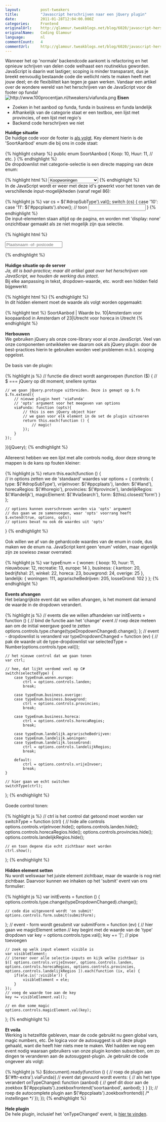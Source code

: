 ```yaml
---
layout:         post-tweakers
title:          "Javascript herschrijven naar een jQuery plugin"
date:           2011-01-28T12:04:00.000Z
categories:     Frontend
originalUrl:    http://glamour.tweakblogs.net/blog/6020/javascript-herschrijven-naar-een-jquery-plugin.html
originalName:   Coding Glamour
language:       nl
commentCount:   4
commentUrl:     http://glamour.tweakblogs.net/blog/6020/javascript-herschrijven-naar-een-jquery-plugin.html#reacties
---
```


   <p class="article">Wanneer het op &apos;normale&apos; backendcode aankomt is refactoring
  en het opnieuw schrijven van delen code welhaast een routineklus geworden.
  JavaScript is daarin wat lastiger; scoping is minder transparant, dus je
  breekt eenvoudig bestaande code die wellicht niets te maken heeft met jouw
  deel; en de flexibiliteit kan tegen je gaan werken. Vandaar een artikel
  over de wondere wereld van het herschrijven van de JavaScript voor de footer
  op funda!
  <br>
  <img src="http://www.100procentjan.nl/tweakers/viafunda.png" title="http://www.100procentjan.nl/tweakers/viafunda.png"
  alt="http://www.100procentjan.nl/tweakers/viafunda.png">
  <!--more-->
<b>Eisen</b>
  <ul>
    <li>Zoeken in het aanbod op funda, funda in business en funda landelijk</li>
    <li>Afhankelijk van de categorie staat er een textbox, een lijst met provincies,
      of een lijst met regio&apos;s</li>
    <li>Backend code herschrijven we niet</li>
  </ul><b>Huidige situatie</b>
  <br>De huidige code voor de footer is <a href="http://pastebin.com/LfXQmvD5"
  rel="external">als volgt</a>. Key element hierin is de &apos;SoortAanbod&apos;
  enum die bij ons in code staat:
  <br>
  <br>
{% highlight csharp %}
public enum SoortAanbod
{
    Koop: 10,
    Huur: 11,
    // etc.
}
{% endhighlight %}
  <br>De dropdownlist met categorie-selectie is een directe mapping van deze
  enum:
  <br>
  <br>
{% highlight html %}
<select class="type-via-funda" id="dropSubType">
    <optgroup label="Woningaanbod">
        <option value="10" selected="selected">Koopwoningen</option>
        <option value="11">Huurwoningen</option>
        <option value="12">Nieuwbouwprojecten</option>
    </optgroup>
</select>
{% endhighlight %}
  <br>In de JavaScript wordt er weer met deze id&apos;s gewerkt voor het tonen
  van de verschillende input-mogelijkheden (vanaf regel 86):
  <br>
  <br>
{% highlight js %}
var cs = $('#dropSubType').val();
switch (cs) {
    case '10':
    case '11':
        $('#ppcplaats').show();
        // toon <input type=text/>
}
{% endhighlight %}
  <br>De input-elementen staan altijd op de pagina, en worden met &apos;display:
  none&apos; onzichtbaar gemaakt als ze niet mogelijk zijn qua selectie.
  <br>
  <br>
{% highlight html %}
<p>
    <!-- textbox -->
    <input type="text" title="Plaatsnaam -of- postcode" placeholder="Plaatsnaam -of- postcode" value="" class="input-via-funda" id="ppcplaats" autocomplete="off" style="display: block; ">
    <!-- landen voor europees aanbod -->
    <select class="select-via-funda" id="land" name="land" style="display: none; "></select>
    <!-- regio's voor horeca -->
    <select class="select-via-funda" id="horegio" name="horegio" style="display: none; "></select>
    <!-- provincies -->
    <select class="select-via-funda" id="provincie" name="provincie" style="display: none; "></select>
    <!-- regio's voor landelijk aanbod -->
    <select class="select-via-funda" id="landelijk" name="landelijk" style="display: none; "></select>
</p>
{% endhighlight %}
  <br>
  <br>
<b>Huidige situatie op de server</b>
  <br>
<i>Ja, dit is bad-practice; maar dit artikel gaat over het herschrijven van JavaScript, we houden de werking dus intact</i>.
  <br>Bij elke aanpassing in tekst, dropdown-waarde, etc. wordt een hidden field
  bijgewerkt:
  <br>
  <br>
{% highlight html %}
<input type="hidden" value="0" class="viaSearchKey" name="viaSearch" id="viaSearch" />
{% endhighlight %}
  <br>In dit hidden element moet de waarde als volgt worden opgemaakt:
  <br>
  <br>
{% highlight text %}
SoortAanbod | Waarde
bv. 10|Amsterdam  voor koopaanbod in Amsterdam
of    23|Utrecht  voor horeca in Utrecht
{% endhighlight %}
  <br>
  <br>
<b>Herbouwen</b>
  <br>We gebruiken jQuery als onze core-library voor al onze JavaScript. Veel
  van onze componenten ontwikkelen we daarom ook als jQuery plugin: door
  de best-practices hierin te gebruiken worden veel problemen m.b.t. scoping
  opgelost.
  <br>
  <br>De basis van de plugin:
  <br>
  <br>
{% highlight js %}
// functie die direct wordt aangeroepen
(function ($) {
    // $ === jQuery op dit moment; snellere syntax
    
    // we gaan jQuery.protoype uitbreiden. Deze is gemapt op $.fn
    $.fn.extend({
        // nieuwe plugin heet 'viaFunda'
        // 'opts' argument voor het meegeven van options
        viaFunda: function (opts){
            // this is een jQuery object hier
            // we gaan voor elk element in de set de plugin uitvoeren
            return this.each(function () {                            
                // magic!
            });
        }
    });
})(jQuery);
{% endhighlight %}
  <br>
  <br>Allereerst hebben we een lijst met alle controls nodig, door deze strong
  te mappen is de kans op fouten kleiner:
  <br>
  <br>
{% highlight js %}
return this.each(function () {        
    // in options zetten we de 'standaard' waardes
    var options = {
        controls: {
            type: $('#dropSubType'),
            vrijeInvoer: $('#ppcplaats'),
            landen: $('#land'),
            horecaRegios: $('#horegio'),
            provincies: $('#provincie'),
            landelijkRegios: $('#landelijk'),
            magicElement: $('#viaSearch'),
            form: $(this).closest('form')
        }
    };
    
    // options kunnen overschreven worden via 'opts' argument
    // dus gaan we ze samenvoegen, waar 'opts' voorrang heeft
    $.extend(true, options, opts);
    // options bevat nu ook de waardes uit 'opts'
}
{% endhighlight %}
  <br>
  <br>Ook willen we af van de gehardcode waardes van de enum in code, dus maken
  we de enum na. JavaScript kent geen &apos;enum&apos; velden, maar eigenlijk
  zijn ze sowieso zwaar overrated:
  <br>
  <br>
{% highlight js %}
var typeEnum = {
    wonen: {
        koop: 10,
        huur: 11,
        nieuwbouw: 12,
        recreatie: 13,
        europe: 14
    },
    business: {
        kantoor: 20,
        bedrijfshal: 21,
        winkel: 22,
        horeca: 23,
        bouwgrond: 24,
        overige: 25
    },
    landelijk: {
        woningen: 111,
        agrarischeBedrijven: 205,
        losseGrond: 102
    }
};
{% endhighlight %}
  <br>
  <br>
<b>Events afvangen</b>
  <br>Het belangrijkste event dat we willen afvangen, is het moment dat iemand
  de waarde in de dropdown verandert.
  <br>
  <br>
{% highlight js %}
// events die we willen afhandelen
var initEvents = function () {
    // bind de functie aan het 'change' event
    // roep deze meteen aan om de initial weergave goed te zetten
    options.controls.type.change(typeDropdownChanged).change();
};
// event - dropdownlist is veranderd
var typeDropdownChanged = function (ev) {
    // pak de waarde uit de type-dropdownlist
    var selectedType = Number(options.controls.type.val());
    
    // het nieuwe control dat we gaan tonen
    var ctrl;
    
    // hee, dat lijkt verdomd veel op C#
    switch(selectedType) {
        case typeEnum.wonen.europe:
            ctrl = options.controls.landen;
            break;
            
        case typeEnum.business.overige:
        case typeEnum.business.bouwgrond:
            ctrl = options.controls.provincies;
            break;
        
        case typeEnum.business.horeca:
            ctrl = options.controls.horecaRegios;
            break;
            
        case typeEnum.landelijk.agrarischeBedrijven:
        case typeEnum.landelijk.woningen:
        case typeEnum.landelijk.losseGrond:
            ctrl = options.controls.landelijkRegios;
            break;
            
        default:
            ctrl = options.controls.vrijeInvoer;
            break;
    }
    
    // hier gaan we echt switchen
    switchType(ctrl);
};
{% endhighlight %}
  <br>
  <br>Goede control tonen:
  <br>
  <br>
{% highlight js %}
// ctrl is het control dat getoond moet worden
var switchType = function (ctrl) {
    // hide alle controls
    options.controls.vrijeInvoer.hide();
    options.controls.landen.hide();
    options.controls.horecaRegios.hide();
    options.controls.provincies.hide();
    options.controls.landelijkRegios.hide();
    
    // en toon degene die echt zichtbaar moet worden
    ctrl.show();
};
{% endhighlight %}
  <br>
  <br>
<b>Hidden element setten</b>
  <br>Nu wordt weliswaar het juiste element zichtbaar, maar de waarde is nog
  niet zichtbaar. Daarvoor kunnen we inhaken op het &apos;submit&apos; event
  van ons formulier:
  <br>
  <br>
{% highlight js %}
var initEvents = function () {
    options.controls.type.change(typeDropdownChanged).change();
    
    // code die uitgevoerd wordt 'on submit'
    options.controls.form.submit(submitForm);
};
// event - form wordt gesubmit
var submitForm = function (ev) {
    // hier gaan we magicElement setten
    // key begint met de waarde van de 'type' dropdown
    var key = options.controls.type.val();
    key += '|'; // pipe toevoegen
    
    // zoek op welk input element visible is
    var visibleElement;
    // itereer over alle selectie-inputs en kijk welke zichtbaar is
    $([ options.controls.vrijeInvoer, options.controls.landen, options.controls.horecaRegios, options.controls.provincies, options.controls.landelijkRegios ]).each(function (ix, ele) {
        if(ele.is(':visible')) {
            visibleElement = ele;
        }
    });
    // voeg de waarde toe aan de key
    key += visibleElement.val();
    
    // en doe some magic
    options.controls.magicElement.val(key);
};
{% endhighlight %}
  <br>
  <br>
<b>Et voila</b>
  <br>Werking is hetzelfde gebleven, maar de code gebruikt nu geen global vars,
  magic numbers, etc. De logica voor de autosuggest is uit deze plugin gehaald,
  want die heeft hier niets mee te maken. Wel hadden we nog een event nodig
  waaraan gebruikers van onze plugin konden subscriben, om zo dingen te veranderen
  aan de autosuggest-plugin. Je gebruikt de code ongeveer als volgt:
  <br>
  <br>
{% highlight js %}
$(document).ready(function () {
    // roep de plugin aan
    $('#ftr-extra').viaFunda({
        // event dat gevuurd wordt
        events: {
            // als het type verandert
            onTypeChanged: function (aanbod) {
                // geef dit door aan de zoekbox
                $('#ppcplaats').zoekboxfrontend('soortaanbod', aanbod);
            }
        }
    });
    // roep de autocomplete plugin aan
    $('#ppcplaats').zoekboxfrontend({
        /* instellingen */
    });
});
{% endhighlight %}
  <br>
  <br>
<b>Hele plugin</b>
  <br>De hele plugin, inclusief het &apos;onTypeChanged&apos; event, is <a href="http://pastebin.com/tYyNg0nB"
  rel="external">hier te vinden</a>.</p>
   